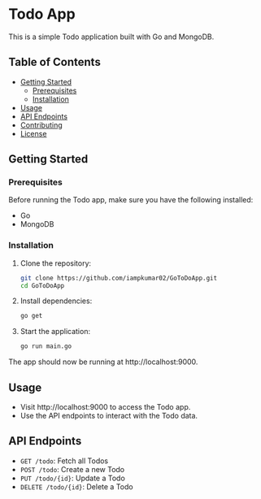 # Todo App

This is a simple Todo application built with Go and MongoDB.

## Table of Contents

- [Getting Started](#getting-started)
  - [Prerequisites](#prerequisites)
  - [Installation](#installation)
- [Usage](#usage)
- [API Endpoints](#api-endpoints)
- [Contributing](#contributing)
- [License](#license)

## Getting Started

### Prerequisites

Before running the Todo app, make sure you have the following installed:

- Go
- MongoDB

### Installation

1. Clone the repository:

   ```bash
   git clone https://github.com/iampkumar02/GoToDoApp.git
   cd GoToDoApp
   ```

2. Install dependencies:

   ```bash
   go get
   ```

3. Start the application:

   ```bash
   go run main.go
   ```

The app should now be running at http://localhost:9000.

## Usage

- Visit http://localhost:9000 to access the Todo app.
- Use the API endpoints to interact with the Todo data.

## API Endpoints

- `GET /todo`: Fetch all Todos
- `POST /todo`: Create a new Todo
- `PUT /todo/{id}`: Update a Todo
- `DELETE /todo/{id}`: Delete a Todo
